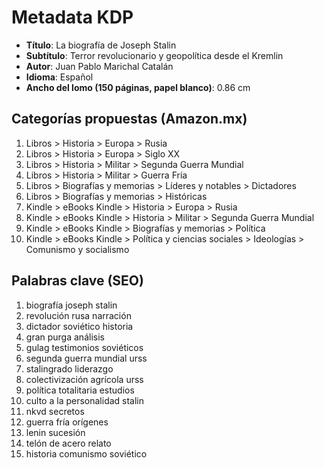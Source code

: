 # Metadata KDP

- **Título**: La biografía de Joseph Stalin
- **Subtítulo**: Terror revolucionario y geopolítica desde el Kremlin
- **Autor**: Juan Pablo Marichal Catalán
- **Idioma**: Español
- **Ancho del lomo (150 páginas, papel blanco)**: 0.86 cm

## Categorías propuestas (Amazon.mx)
1. Libros > Historia > Europa > Rusia
2. Libros > Historia > Europa > Siglo XX
3. Libros > Historia > Militar > Segunda Guerra Mundial
4. Libros > Historia > Militar > Guerra Fría
5. Libros > Biografías y memorias > Líderes y notables > Dictadores
6. Libros > Biografías y memorias > Históricas
7. Kindle > eBooks Kindle > Historia > Europa > Rusia
8. Kindle > eBooks Kindle > Historia > Militar > Segunda Guerra Mundial
9. Kindle > eBooks Kindle > Biografías y memorias > Política
10. Kindle > eBooks Kindle > Política y ciencias sociales > Ideologías > Comunismo y socialismo

## Palabras clave (SEO)
1. biografía joseph stalin
2. revolución rusa narración
3. dictador soviético historia
4. gran purga análisis
5. gulag testimonios soviéticos
6. segunda guerra mundial urss
7. stalingrado liderazgo
8. colectivización agrícola urss
9. política totalitaria estudios
10. culto a la personalidad stalin
11. nkvd secretos
12. guerra fría orígenes
13. lenin sucesión
14. telón de acero relato
15. historia comunismo soviético
